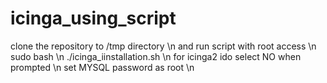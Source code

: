 # icinga_using_script
clone the repository to /tmp directory \n
and run script with root access \n
sudo bash \n
./icinga_iinstallation.sh \n
for icinga2 ido select NO when prompted \n
set MYSQL password as root \n
